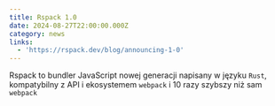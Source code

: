 ```yaml
---
title: Rspack 1.0
date: 2024-08-27T22:00:00.000Z
category: news
links:
  - 'https://rspack.dev/blog/announcing-1-0'
---
```


Rspack to bundler JavaScript nowej generacji napisany w języku `Rust`, kompatybilny z API i ekosystemem `webpack` i 10 razy szybszy niż sam `webpack`
